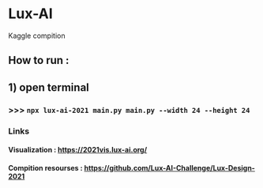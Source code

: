 # Lux-AI
Kaggle compition 

## How to run : 
## 1) open terminal
### >>> `npx lux-ai-2021 main.py main.py --width 24 --height 24`

### Links
#### Visualization : <a> https://2021vis.lux-ai.org/ </a>
#### Compition resourses  : <a> https://github.com/Lux-AI-Challenge/Lux-Design-2021 </a>
